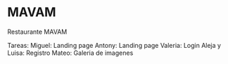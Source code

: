 # MAVAM
Restaurante MAVAM

Tareas:
Miguel: Landing page
Antony: Landing page
Valeria: Login
Aleja y Luisa: Registro
Mateo: Galeria de imagenes